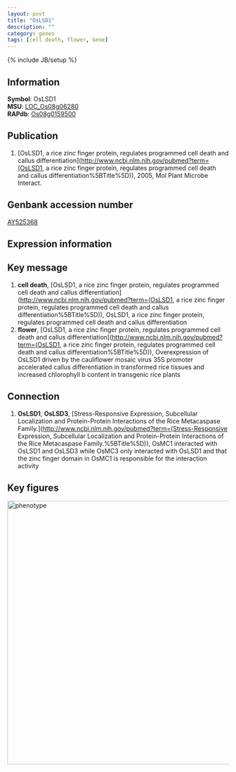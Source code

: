 ```yaml
---
layout: post
title: "OsLSD1"
description: ""
category: genes
tags: [cell death, flower, Gene]
---
```

{% include JB/setup %}

## Information
__Symbol__: OsLSD1  
__MSU__: [LOC_Os08g06280](http://rice.plantbiology.msu.edu/cgi-bin/ORF_infopage.cgi?orf=LOC_Os08g06280)  
__RAPdb__: [Os08g0159500](http://rapdb.dna.affrc.go.jp/viewer/gbrowse_details/irgsp1?name=Os08g0159500)  

## Publication
1. [OsLSD1, a rice zinc finger protein, regulates programmed cell death and callus differentiation](http://www.ncbi.nlm.nih.gov/pubmed?term=(OsLSD1, a rice zinc finger protein, regulates programmed cell death and callus differentiation%5BTitle%5D)), 2005, Mol Plant Microbe Interact.

## Genbank accession number
[AY525368](http://www.ncbi.nlm.nih.gov/nuccore/AY525368)

## Expression information

## Key message
1. __cell death__, [OsLSD1, a rice zinc finger protein, regulates programmed cell death and callus differentiation](http://www.ncbi.nlm.nih.gov/pubmed?term=(OsLSD1, a rice zinc finger protein, regulates programmed cell death and callus differentiation%5BTitle%5D)), OsLSD1, a rice zinc finger protein, regulates programmed cell death and callus differentiation
2. __flower__, [OsLSD1, a rice zinc finger protein, regulates programmed cell death and callus differentiation](http://www.ncbi.nlm.nih.gov/pubmed?term=(OsLSD1, a rice zinc finger protein, regulates programmed cell death and callus differentiation%5BTitle%5D)),  Overexpression of OsLSD1 driven by the cauliflower mosaic virus 35S promoter accelerated callus differentiation in transformed rice tissues and increased chlorophyll b content in transgenic rice plants

## Connection
1. __OsLSD1__, __OsLSD3__, [Stress-Responsive Expression, Subcellular Localization and Protein-Protein Interactions of the Rice Metacaspase Family.](http://www.ncbi.nlm.nih.gov/pubmed?term=(Stress-Responsive Expression, Subcellular Localization and Protein-Protein Interactions of the Rice Metacaspase Family.%5BTitle%5D)),  OsMC1 interacted with OsLSD1 and OsLSD3 while OsMC3 only interacted with OsLSD1 and that the zinc finger domain in OsMC1 is responsible for the interaction activity

## Key figures
<img src="http://ricencode.github.io/images/OsLSD1.pheno.png" alt="phenotype"  style="width: 600px;"/>



